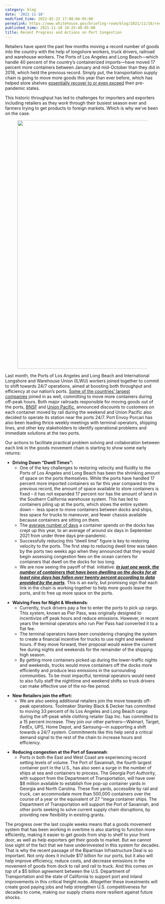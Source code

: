 ```yaml
---
category: blog
date: '2021-11-10'
modified_time: 2022-02-23 17:08:04-05:00
permalink: https://www.whitehouse.gov/briefing-room/blog/2021/11/10/recent-progress-and-actions-on-port-congestion/
published_time: 2021-11-10 10:25:48-05:00
title: Recent Progress and Actions on Port Congestion
---
```

 
Retailers have spent the past few months moving a record number of goods
into the country with the help of longshore workers, truck drivers,
railroad and warehouse workers. The Ports of Los Angeles and Long
Beach—which handle 40 percent of the country’s containerized
imports—have moved 17 percent more containers between January and
mid-October than they did in 2018, which held the previous record.
Simply put, the transportation supply chain is going to move more goods
this year than ever before, which has helped store shelves [essentially
recover to or even
exceed](https://www.whitehouse.gov/briefing-room/blog/2021/11/03/improving-and-tracking-supply-chains-link-by-link/)
their pre-pandemic states.

This historic throughput has led to challenges for importers and
exporters including retailers as they work through their busiest season
ever and farmers trying to get products to foreign markets. Which is why
we’ve been on the case.

<figure>
<img
src="https://www.whitehouse.gov/wp-content/uploads/2021/11/Containers-Dwelling-.jpg?w=640"
class="wp-image-37921" loading="lazy"
sizes="(max-width: 1430px) 100vw, 1430px"
srcset="https://www.whitehouse.gov/wp-content/uploads/2021/11/Containers-Dwelling-.jpg 1430w, https://www.whitehouse.gov/wp-content/uploads/2021/11/Containers-Dwelling-.jpg?resize=615,348 615w, https://www.whitehouse.gov/wp-content/uploads/2021/11/Containers-Dwelling-.jpg?resize=768,434 768w, https://www.whitehouse.gov/wp-content/uploads/2021/11/Containers-Dwelling-.jpg?resize=1270,718 1270w, https://www.whitehouse.gov/wp-content/uploads/2021/11/Containers-Dwelling-.jpg?resize=304,171 304w, https://www.whitehouse.gov/wp-content/uploads/2021/11/Containers-Dwelling-.jpg?resize=1131,640 1131w, https://www.whitehouse.gov/wp-content/uploads/2021/11/Containers-Dwelling-.jpg?resize=1038,587 1038w"
width="1430" height="809" />
</figure>

Last month, the Ports of Los Angeles and Long Beach and International
Longshore and Warehouse Union (ILWU) workers joined together to commit
to shift towards 24/7 operations, aimed at boosting both throughput and
efficiency at our nation’s ports. [Some of the countries’ largest
companies](https://thehill.com/homenews/administration/576463-white-house-says-walmart-fedex-ups-will-move-to-24-7-model-to-address) joined
in as well, committing to move more containers during off-peak hours.
Both major railroads responsible for moving goods out of the ports,
[BNSF](https://www.bnsf.com/news-media/customer-notifications/notification.page?notId=bnsf-continues-ocean-container-incentive-program-at-los-angeles-hubs-initiative-to-support-on-going-supply-chain-recovery)
and [Union
Pacific](https://www.up.com/media/releases/211025-supply-chain-congestion.htm),
announced discounts to customers on each container moved by rail during
the weekend and Union Pacific also decided to operate its station near
the ports 24/7. Port Envoy Porcari has also been leading thrice weekly
meetings with terminal operators, shipping lines, and other key
stakeholders to identify operational problems and immediate solutions at
the two ports.

Our actions to facilitate practical problem solving and collaboration
between each link in the goods movement chain is starting to show some
early returns:

-   **Driving Down “Dwell Times”:**
    -   One of the key challenges to restoring velocity and fluidity to
        the Ports of Los Angeles and Long Beach has been the shrinking
        amount of space on the ports themselves. While the ports have
        handled 17 percent more imported containers so far this year
        compared to the previous record, the amount of space available
        to store containers is fixed – it has not expanded 17 percent
        nor has the amount of land in the Southern California warehouse
        system. This has led to containers piling up at the ports, which
        slows the entire system down –  less space to move containers
        between docks and ships, less space for trucks to maneuver, and
        fewer chassis available because containers are sitting on them.
    -   The [average number of
        days](https://www.pmsaship.com/wp-content/uploads/2021/10/September-2021-Container-Dwell-Time-Press-Release.pdf)
        a container spends on the docks has crept up this year, to an
        average of around six days in September 2021 from under three
        days pre-pandemic.
    -   Successfully reducing this “dwell time” figure is key to
        restoring velocity to the ports. The first step to reducing
        dwell time was taken by the ports two weeks ago when they
        announced that they would begin assessing congestion fees on the
        ocean carriers for containers that dwell on the docks for too
        long.
    -   We are now seeing the payoff of that  initiative: ***<u>in just
        one week, the number of containers that have been dwelling on
        the docks for at least nine days has fallen over twenty percent
        according to data provided by the ports</u>***. This is an
        early, but promising sign that each link in the chain is working
        together to help more goods leave the ports, and to free up more
        space on the ports.

<!-- -->

-   **Waiving Fees for Night & Weekends**: 
    -   Currently, truck drivers pay a fee to enter the ports to pick up
        cargo. This system, known as Pier Pass, was originally designed
        to incentivize off peak hours and reduce emissions. However, in
        recent years the terminal operators who run Pier Pass had
        converted it to a flat fee.
    -   The terminal operators have been considering changing the system
        to create a financial incentive for trucks to use night and
        weekend hours. If they move forward, their proposal would waive
        the current fee during nights and weekends for the remainder of
        the shipping high season.
    -   By getting more containers picked up during the lower-traffic
        nights and weekends, trucks would move containers off the docks
        more efficiently and produce less emissions in the surrounding
        communities. To be most impactful, terminal operators would need
        to also fully staff the nighttime and weekend shifts so truck
        drivers can make effective use of the no-fee period.

<!-- -->

-   **New Retailers join the effort:**
    -   We are also seeing additional retailers join the move towards
        off-peak operations. Toolmaker Stanley Black & Decker has
        committed to moving 33 percent of its Los Angeles and Long Beach
        cargo during the off-peak while clothing retailer Gap Inc. has
        committed to a 15 percent increase. They join our other
        partners—Walmart, Target, FedEx, UPS, Home Depot, and Samsung—in
        supporting a shift towards a 24/7 system. Commitments like this
        help send a critical demand signal to the rest of the chain to
        increase hours and efficiency. 

<!-- -->

-   **Reducing congestion at the Port of Savannah**:
    -   Ports in both the East and West Coast are experiencing record
        setting levels of volume. The Port of Savannah, the fourth
        largest container port in the U.S., has also seen a surge in the
        number of ships at sea and containers to process. The Georgia
        Port Authority, with support from the Department of
        Transportation, will have over $8 million available to establish
        five pop-up container yards in Georgia and North Carolina. These
        five yards, accessible by rail and truck, can accommodate more
        than 500,000 containers over the course of a year or the
        equivalent of 27 “mega container ships. The Department of
        Transportation will support the Port of Savannah, and other
        ports seeking to solve current supply chain disruptions, by
        providing new flexibility in existing grants.

The progress over the last couple weeks means that a goods movement
system that has been working in overtime is also starting to function
more efficiently, making it easier to get goods from ship to shelf to
your front door, as well as help exporters get their goods to market.
But we cannot lose sight of the fact that we have underinvested in this
system for decades. That is why the recent passage of the Bipartisan
Infrastructure Deal is so important. Not only does it include $17
billion for our ports, but it also will help improve efficiency, reduce
costs, and decrease emissions in the movement of goods from dock to rail
and rail to truck. And this comes *on top* of a $5 billion agreement
between the U.S. Department of Transportation and the state of
California to support port and inland improvements in this critical
freight node. Altogether these investments will create good paying jobs
and help strengthen U.S. competitiveness for decades to come, making our
supply chains more resilient against future shocks.
